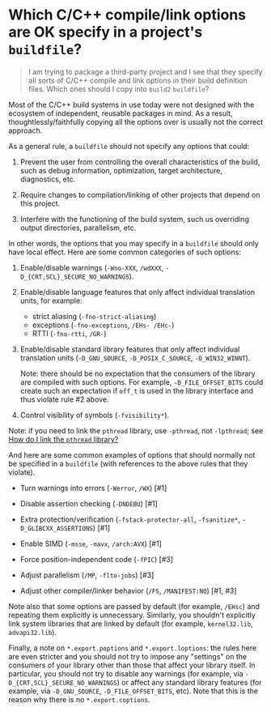 # Which C/C++ compile/link options are OK specify in a project's `buildfile`?

> I am trying to package a third-party project and I see that they specify
> all sorts of C/C++ compile and link options in their build definition
> files. Which ones should I copy into `build2` `buildfile`?

Most of the C/C++ build systems in use today were not designed with the
ecosystem of independent, reusable packages in mind. As a result,
thoughtlessly/faithfully copying all the options over is usually not the
correct approach.

As a general rule, a `buildfile` should not specify any options that
could:

1. Prevent the user from controlling the overall characteristics of the
   build, such as debug information, optimization, target architecture,
   diagnostics, etc.

2. Require changes to compilation/linking of other projects that depend
   on this project.

3. Interfere with the functioning of the build system, such us overriding
   output directories, parallelism, etc.

In other words, the options that you may specify in a `buildfile` should only
have local effect. Here are some common categories of such options:

1. Enable/disable warnings (`-Wno-XXX`, `/wdXXX`, `-D_{CRT,SCL}_SECURE_NO_WARNINGS`).

2. Enable/disable language features that only affect individual translation
   units, for example:

   * strict aliasing (`-fno-strict-aliasing`)
   * exceptions (`-fno-exceptions`, `/EHs- /EHc-`)
   * RTTI (`-fno-rtti`, `/GR-`)

3. Enable/disable standard library features that only affect individual
   translation units (`-D_GNU_SOURCE`, `-D_POSIX_C_SOURCE`, `-D_WIN32_WINNT`).

   Note: there should be no expectation that the consumers of the library are
   compiled with such options. For example, `-D_FILE_OFFSET_BITS` could
   create such an expectation if `off_t` is used in the library interface and
   thus violate rule #2 above.

4. Control visibility of symbols (`-fvisibility*`).

Note: if you need to link the `pthread` library, use `-pthread`, not
`-lpthread`; see [How do I link the `pthread` library?][link-pthread]

And here are some common examples of options that should normally not be
specified in a `buildfile` (with references to the above rules that they
violate).

* Turn warnings into errors (`-Werror`, `/WX`) [#1]

* Disable assertion checking (`-DNDEBU`) [#1]

* Extra protection/verification (`-fstack-protector-all`, `-fsanitize*`, `-D_GLIBCXX_ASSERTIONS`) [#1]

* Enable SIMD (`-msse`, `-mavx`, `/arch:AVX`) [#1]

* Force position-independent code (`-fPIC`) [#3]

* Adjust parallelism (`/MP`, `-flto-jobs`) [#3]

* Adjust other compiler/linker behavior (`/FS`, `/MANIFEST:NO`) [#1, #3]

Note also that some options are passed by default (for example, `/EHsc`) and
repeating them explicitly is unnecessary. Similarly, you shouldn't explicitly
link system libraries that are linked by default (for example, `kernel32.lib`,
`advapi32.lib`).

Finally, a note on `*.export.poptions` and `*.export.loptions`: the rules here
are even stricter and you should not try to impose any "settings" on the
consumers of your library other than those that affect your library itself.
In particular, you should not try to disable any warnings (for example, via
`-D_{CRT,SCL}_SECURE_NO_WARNINGS`) or affect any standard library features
(for example, via `-D_GNU_SOURCE`, `-D_FILE_OFFSET_BITS`, etc). Note that
this is the reason why there is no `*.export.coptions`.

[link-pthread]: link-pthread.md
